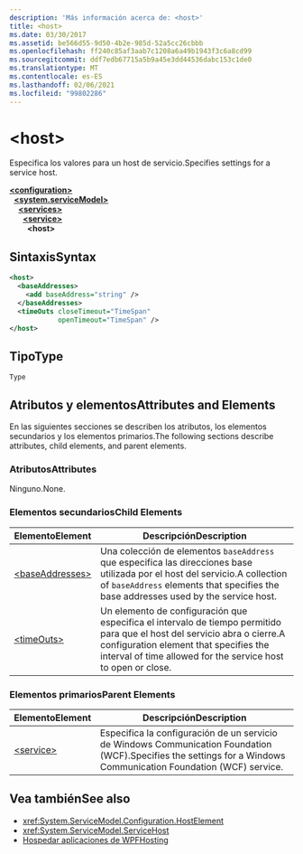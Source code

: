 ```yaml
---
description: 'Más información acerca de: <host>'
title: <host>
ms.date: 03/30/2017
ms.assetid: be566d55-9d50-4b2e-985d-52a5cc26cbbb
ms.openlocfilehash: ff240c85af3aab7c1208a6a49b1943f3c6a8cd99
ms.sourcegitcommit: ddf7edb67715a5b9a45e3dd44536dabc153c1de0
ms.translationtype: MT
ms.contentlocale: es-ES
ms.lasthandoff: 02/06/2021
ms.locfileid: "99802286"
---
```

# \<host>

<span data-ttu-id="e8f2e-102">Especifica los valores para un host de servicio.</span><span class="sxs-lookup"><span data-stu-id="e8f2e-102">Specifies settings for a service host.</span></span>  
  
[**\<configuration>**](../configuration-element.md)\
&nbsp;&nbsp;[**\<system.serviceModel>**](system-servicemodel.md)\
&nbsp;&nbsp;&nbsp;&nbsp;[**\<services>**](services.md)\
&nbsp;&nbsp;&nbsp;&nbsp;&nbsp;&nbsp;[**\<service>**](service.md)\
&nbsp;&nbsp;&nbsp;&nbsp;&nbsp;&nbsp;&nbsp;&nbsp;**\<host>**  
  
## <a name="syntax"></a><span data-ttu-id="e8f2e-103">Sintaxis</span><span class="sxs-lookup"><span data-stu-id="e8f2e-103">Syntax</span></span>  
  
```xml  
<host>
  <baseAddresses>
    <add baseAddress="string" />
  </baseAddresses>
  <timeOuts closeTimeout="TimeSpan"
            openTimeout="TimeSpan" />
</host>
```  
  
## <a name="type"></a><span data-ttu-id="e8f2e-104">Tipo</span><span class="sxs-lookup"><span data-stu-id="e8f2e-104">Type</span></span>  

 `Type`  
  
## <a name="attributes-and-elements"></a><span data-ttu-id="e8f2e-105">Atributos y elementos</span><span class="sxs-lookup"><span data-stu-id="e8f2e-105">Attributes and Elements</span></span>  

 <span data-ttu-id="e8f2e-106">En las siguientes secciones se describen los atributos, los elementos secundarios y los elementos primarios.</span><span class="sxs-lookup"><span data-stu-id="e8f2e-106">The following sections describe attributes, child elements, and parent elements.</span></span>  
  
### <a name="attributes"></a><span data-ttu-id="e8f2e-107">Atributos</span><span class="sxs-lookup"><span data-stu-id="e8f2e-107">Attributes</span></span>  

 <span data-ttu-id="e8f2e-108">Ninguno.</span><span class="sxs-lookup"><span data-stu-id="e8f2e-108">None.</span></span>  
  
### <a name="child-elements"></a><span data-ttu-id="e8f2e-109">Elementos secundarios</span><span class="sxs-lookup"><span data-stu-id="e8f2e-109">Child Elements</span></span>  
  
|<span data-ttu-id="e8f2e-110">Elemento</span><span class="sxs-lookup"><span data-stu-id="e8f2e-110">Element</span></span>|<span data-ttu-id="e8f2e-111">Descripción</span><span class="sxs-lookup"><span data-stu-id="e8f2e-111">Description</span></span>|  
|-------------|-----------------|  
|[\<baseAddresses>](baseaddresses.md)|<span data-ttu-id="e8f2e-112">Una colección de elementos `baseAddress` que especifica las direcciones base utilizada por el host del servicio.</span><span class="sxs-lookup"><span data-stu-id="e8f2e-112">A collection of `baseAddress` elements that specifies the base addresses used by the service host.</span></span>|  
|[\<timeOuts>](timeouts.md)|<span data-ttu-id="e8f2e-113">Un elemento de configuración que especifica el intervalo de tiempo permitido para que el host del servicio abra o cierre.</span><span class="sxs-lookup"><span data-stu-id="e8f2e-113">A configuration element that specifies the interval of time allowed for the service host to open or close.</span></span>|  
  
### <a name="parent-elements"></a><span data-ttu-id="e8f2e-114">Elementos primarios</span><span class="sxs-lookup"><span data-stu-id="e8f2e-114">Parent Elements</span></span>  
  
|<span data-ttu-id="e8f2e-115">Elemento</span><span class="sxs-lookup"><span data-stu-id="e8f2e-115">Element</span></span>|<span data-ttu-id="e8f2e-116">Descripción</span><span class="sxs-lookup"><span data-stu-id="e8f2e-116">Description</span></span>|  
|-------------|-----------------|  
|[\<service>](service.md)|<span data-ttu-id="e8f2e-117">Especifica la configuración de un servicio de Windows Communication Foundation (WCF).</span><span class="sxs-lookup"><span data-stu-id="e8f2e-117">Specifies the settings for a Windows Communication Foundation (WCF) service.</span></span>|  
  
## <a name="see-also"></a><span data-ttu-id="e8f2e-118">Vea también</span><span class="sxs-lookup"><span data-stu-id="e8f2e-118">See also</span></span>

- <xref:System.ServiceModel.Configuration.HostElement>
- <xref:System.ServiceModel.ServiceHost>
- [<span data-ttu-id="e8f2e-119">Hospedar aplicaciones de WPF</span><span class="sxs-lookup"><span data-stu-id="e8f2e-119">Hosting</span></span>](../../../wcf/feature-details/hosting.md)
